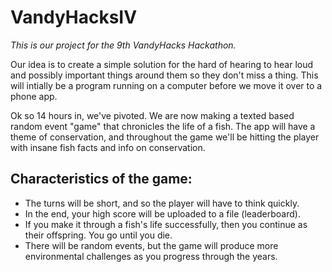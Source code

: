 # VandyHacksIV

*This is our project for the 9th VandyHacks Hackathon.*

Our idea is to create a simple solution for the hard of hearing to hear loud and possibly important things around them so they don't miss a thing.
This will intially be a program running on a computer before we move it over to a phone app. 

Ok so 14 hours in, we've pivoted. We are now making a texted based random event "game" that chronicles the life of a fish. The app will have a theme of conservation, and throughout the game we'll be hitting the player with insane fish facts and info on conservation. 

## Characteristics of the game: 
- The turns will be short, and so the player will have to think quickly. 
- In the end, your high score will be uploaded to a file (leaderboard). 
- If you make it through a fish's life successfully, then you continue as their offspring. You go until you die. 
- There will be random events, but the game will produce more environmental challenges as you progress through the years.  
